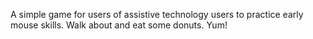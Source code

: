 A simple game for users of assistive technology users to practice early mouse skills. Walk about and eat some donuts. Yum!